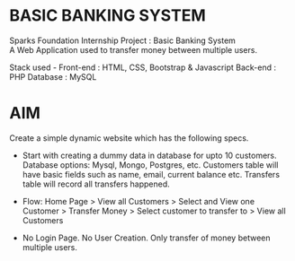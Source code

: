 # BASIC BANKING SYSTEM
Sparks Foundation Internship Project : Basic Banking System  
A Web Application used to transfer money between multiple users.  

Stack used - 
Front-end : HTML, CSS, Bootstrap & Javascript 
Back-end : PHP 
Database : MySQL   

# AIM
Create a simple dynamic website which has the following specs.</br>
 - Start with creating a dummy data in database for upto 10 customers.
   Database options: Mysql, Mongo, Postgres, etc. Customers table will
   have basic fields such as name, email, current balance etc. Transfers
   table will record all transfers happened.

-  Flow: Home Page > View all Customers > Select and View one Customer >
   Transfer Money > Select customer to transfer to > View all Customers
   
-  No Login Page. No User Creation. Only transfer of money between
   multiple users.